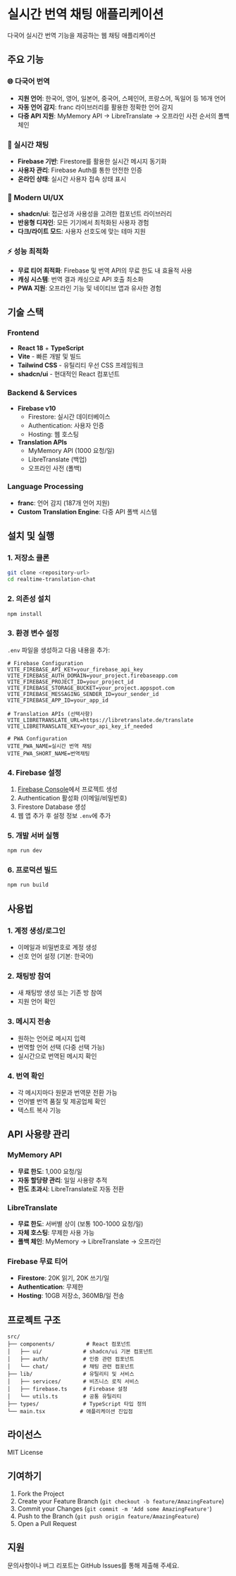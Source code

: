 # 실시간 번역 채팅 애플리케이션

다국어 실시간 번역 기능을 제공하는 웹 채팅 애플리케이션

## 주요 기능

### 🌐 다국어 번역
- **지원 언어**: 한국어, 영어, 일본어, 중국어, 스페인어, 프랑스어, 독일어 등 16개 언어
- **자동 언어 감지**: franc 라이브러리를 활용한 정확한 언어 감지
- **다중 API 지원**: MyMemory API → LibreTranslate → 오프라인 사전 순서의 폴백 체인

### 💬 실시간 채팅
- **Firebase 기반**: Firestore를 활용한 실시간 메시지 동기화
- **사용자 관리**: Firebase Auth를 통한 안전한 인증
- **온라인 상태**: 실시간 사용자 접속 상태 표시

### 🎨 Modern UI/UX
- **shadcn/ui**: 접근성과 사용성을 고려한 컴포넌트 라이브러리
- **반응형 디자인**: 모든 기기에서 최적화된 사용자 경험
- **다크/라이트 모드**: 사용자 선호도에 맞는 테마 지원

### ⚡ 성능 최적화
- **무료 티어 최적화**: Firebase 및 번역 API의 무료 한도 내 효율적 사용
- **캐싱 시스템**: 번역 결과 캐싱으로 API 호출 최소화
- **PWA 지원**: 오프라인 기능 및 네이티브 앱과 유사한 경험

## 기술 스택

### Frontend
- **React 18** + **TypeScript**
- **Vite** - 빠른 개발 및 빌드
- **Tailwind CSS** - 유틸리티 우선 CSS 프레임워크
- **shadcn/ui** - 현대적인 React 컴포넌트

### Backend & Services
- **Firebase v10**
  - Firestore: 실시간 데이터베이스
  - Authentication: 사용자 인증
  - Hosting: 웹 호스팅
- **Translation APIs**
  - MyMemory API (1000 요청/일)
  - LibreTranslate (백업)
  - 오프라인 사전 (폴백)

### Language Processing
- **franc**: 언어 감지 (187개 언어 지원)
- **Custom Translation Engine**: 다중 API 폴백 시스템

## 설치 및 실행

### 1. 저장소 클론
```bash
git clone <repository-url>
cd realtime-translation-chat
```

### 2. 의존성 설치
```bash
npm install
```

### 3. 환경 변수 설정
`.env` 파일을 생성하고 다음 내용을 추가:

```env
# Firebase Configuration
VITE_FIREBASE_API_KEY=your_firebase_api_key
VITE_FIREBASE_AUTH_DOMAIN=your_project.firebaseapp.com
VITE_FIREBASE_PROJECT_ID=your_project_id
VITE_FIREBASE_STORAGE_BUCKET=your_project.appspot.com
VITE_FIREBASE_MESSAGING_SENDER_ID=your_sender_id
VITE_FIREBASE_APP_ID=your_app_id

# Translation APIs (선택사항)
VITE_LIBRETRANSLATE_URL=https://libretranslate.de/translate
VITE_LIBRETRANSLATE_KEY=your_api_key_if_needed

# PWA Configuration
VITE_PWA_NAME=실시간 번역 채팅
VITE_PWA_SHORT_NAME=번역채팅
```

### 4. Firebase 설정
1. [Firebase Console](https://console.firebase.google.com)에서 프로젝트 생성
2. Authentication 활성화 (이메일/비밀번호)
3. Firestore Database 생성
4. 웹 앱 추가 후 설정 정보 `.env`에 추가

### 5. 개발 서버 실행
```bash
npm run dev
```

### 6. 프로덕션 빌드
```bash
npm run build
```

## 사용법

### 1. 계정 생성/로그인
- 이메일과 비밀번호로 계정 생성
- 선호 언어 설정 (기본: 한국어)

### 2. 채팅방 참여
- 새 채팅방 생성 또는 기존 방 참여
- 지원 언어 확인

### 3. 메시지 전송
- 원하는 언어로 메시지 입력
- 번역할 언어 선택 (다중 선택 가능)
- 실시간으로 번역된 메시지 확인

### 4. 번역 확인
- 각 메시지마다 원문과 번역문 전환 가능
- 언어별 번역 품질 및 제공업체 확인
- 텍스트 복사 기능

## API 사용량 관리

### MyMemory API
- **무료 한도**: 1,000 요청/일
- **자동 할당량 관리**: 일일 사용량 추적
- **한도 초과시**: LibreTranslate로 자동 전환

### LibreTranslate
- **무료 한도**: 서버별 상이 (보통 100-1000 요청/일)
- **자체 호스팅**: 무제한 사용 가능
- **폴백 체인**: MyMemory → LibreTranslate → 오프라인

### Firebase 무료 티어
- **Firestore**: 20K 읽기, 20K 쓰기/일
- **Authentication**: 무제한
- **Hosting**: 10GB 저장소, 360MB/일 전송

## 프로젝트 구조

```
src/
├── components/          # React 컴포넌트
│   ├── ui/             # shadcn/ui 기본 컴포넌트
│   ├── auth/           # 인증 관련 컴포넌트
│   └── chat/           # 채팅 관련 컴포넌트
├── lib/                # 유틸리티 및 서비스
│   ├── services/       # 비즈니스 로직 서비스
│   ├── firebase.ts     # Firebase 설정
│   └── utils.ts        # 공통 유틸리티
├── types/              # TypeScript 타입 정의
└── main.tsx           # 애플리케이션 진입점
```

## 라이선스

MIT License

## 기여하기

1. Fork the Project
2. Create your Feature Branch (`git checkout -b feature/AmazingFeature`)
3. Commit your Changes (`git commit -m 'Add some AmazingFeature'`)
4. Push to the Branch (`git push origin feature/AmazingFeature`)
5. Open a Pull Request

## 지원

문의사항이나 버그 리포트는 GitHub Issues를 통해 제출해 주세요.